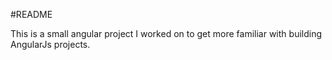 #README

This is a small angular project I worked on to get more familiar with building AngularJs projects. 

